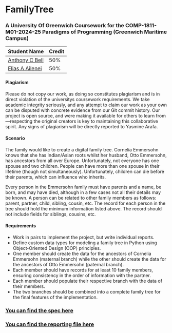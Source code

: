 # FamilyTree
### A University Of Greenwich Coursework for the COMP-1811-M01-2024-25 Paradigms of Programming (Greenwich Maritime Campus)
| Student Name  |   Credit |
| ------------- | ------------- |
| [Anthony C Bell](http://github.com/Anth0nyB311 "Anthony C Bell") | 50%  | 
|  [Elias A Ailenei](http://github.com/eliasailenei "Elias A Ailenei") | 50% |
#### Plagiarism 
Please do not copy our work, as doing so constitutes plagiarism and is in direct violation of the universitys coursework requirements. We take academic integrity seriously, and any attempt to claim our work as your own can be disputed with concrete evidence from our Git commit history. Our project is open source, and were making it available for others to learn from—respecting the original creators is key to maintaining this collaborative spirit. Any signs of plagiarism will be directly reported to Yasmine Arafa.

#### Scenario
The family would like to create a digital family tree. Cornelia Emmersohn knows that she has Indian/Asian roots whilst her husband, Otto Emmersohn, has ancestors from all over Europe. Unfortunately, not everyone has one spouse and two children. People can have more than one spouse in their lifetime (though not simultaneously). Unfortunately, children can die before their parents, which can influence who inherits.

Every person in the Emmersohn family must have parents and a name, be born, and may have died, although in a few cases not all their details may be known. A person can be related to other family members as follows: parent, partner, child, sibling, cousin, etc. The record for each person in the tree should hold the minimum information listed above. The record should not include fields for siblings, cousins, etc.

#### Requirements
- Work in pairs to implement the project, but write individual reports.
- Define custom data types for modeling a family tree in Python using Object-Oriented Design (OOP) principles.
- One member should create the data for the ancestors of Cornelia Emmersohn (maternal branch) while the other should create the data for the ancestors of Otto Emmersohn (paternal branch).
- Each member should have records for at least 10 family members, ensuring consistency in the order of information with the partner.
- Each member should populate their respective branch with the data of their members.
- The two branches should be combined into a complete family tree for the final features of the implementation.

### [You can find the spec here](https://github.com/Anth0nyB311/familytree/blob/main/docs/COMP1811_PythonProj_2024-25%20CWSpec%20--.pdf)
### [You can find the reporting file here](https://github.com/Anth0nyB311/familytree/blob/main/docs/COMP1811_PythonProject_ReportTemplate.docx)
